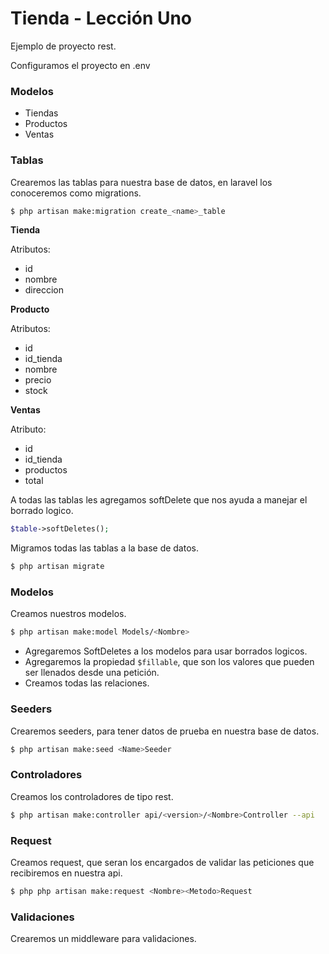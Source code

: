 # Tienda - Lección Uno 

Ejemplo de proyecto rest. 

Configuramos el proyecto en .env 

### Modelos
- Tiendas
- Productos 
- Ventas

### Tablas

Crearemos las tablas para nuestra base de datos, en laravel los conoceremos como migrations.

```bash 
$ php artisan make:migration create_<name>_table
```

**Tienda**

Atributos: 
- id
- nombre 
- direccion

**Producto**

Atributos:
- id
- id_tienda
- nombre
- precio
- stock

**Ventas**

Atributo: 
- id
- id_tienda
- productos 
- total 

A todas las tablas les agregamos softDelete que nos ayuda a manejar el borrado logico. 

```php
$table->softDeletes();
```

Migramos todas las tablas a la base de datos. 

```bash
$ php artisan migrate
```

### Modelos 
Creamos nuestros modelos.

```bash
$ php artisan make:model Models/<Nombre>
```

- Agregaremos SoftDeletes a los modelos para usar borrados logicos. 
- Agregaremos la propiedad ```$fillable```, que son los valores que pueden ser llenados desde una petición.
- Creamos todas las relaciones.

### Seeders 
Crearemos seeders, para tener datos de prueba en nuestra base de datos. 

```bash
$ php artisan make:seed <Name>Seeder
```

### Controladores
Creamos los controladores de tipo rest.

```bash
$ php artisan make:controller api/<version>/<Nombre>Controller --api
```

### Request 
Creamos request, que seran los encargados de validar las peticiones que recibiremos en nuestra api. 

```bash
$ php php artisan make:request <Nombre><Metodo>Request
```

### Validaciones 
Crearemos un middleware para validaciones. 
